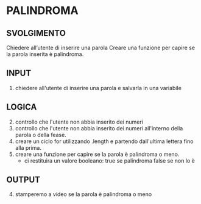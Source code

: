 # PALINDROMA
## SVOLGIMENTO
Chiedere all’utente di inserire una parola
Creare una funzione per capire se la parola inserita è palindroma.

## INPUT
1. chiedere all'utente di inserire una parola e salvarla in una variabile

## LOGICA
2. controllo che l'utente non abbia inserito dei numeri
3. controllo che l'utente non abbia inserito dei numeri all'interno della parola o della fease.
4. creare un ciclo for utilizzando .length e partendo dall'ultima lettera fino alla prima.
5. creare una funzione per capire se la parola è palindroma o meno.
    - ci restituira un valore booleano: true se palindroma false se non lo è
## OUTPUT
4.  stamperemo a video se la parola è palindroma o meno